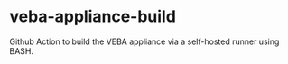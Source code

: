 # veba-appliance-build
Github Action to build the VEBA appliance via a self-hosted runner using BASH.
